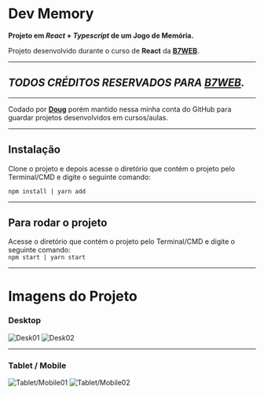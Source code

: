 # Dev Memory

**Projeto em ***React*** + ***Typescript*** de um Jogo de Memória.**

Projeto desenvolvido durante o curso de **React** da [**B7WEB**](https://b7web.com.br/fullstack).

---
## *TODOS CRÉDITOS RESERVADOS PARA [**B7WEB**](https://b7web.com.br/fullstack).*
---

Codado por [**Doug**](https://github.com/DouglasSuzukiDS) porém   mantido nessa minha conta do GitHub para guardar projetos desenvolvidos em cursos/aulas.

---

## Instalação
Clone o projeto e depois acesse o diretório que contém o projeto pelo Terminal/CMD e digite o seguinte comando:   

`npm install | yarn add`
   
---

## Para rodar o projeto
Acesse o diretório que contém o projeto pelo Terminal/CMD e digite o seguinte comando:  
`npm start | yarn start`

---

# Imagens do Projeto

### Desktop
![Desk01](https://i.imgur.com/cy404wV.png)
![Desk02](https://i.imgur.com/ctwsNxB.png)

---
### Tablet / Mobile
![Tablet/Mobile01](https://i.imgur.com/xmNuKkx.png)
![Tablet/Mobile02](https://i.imgur.com/IL15K3j.png)